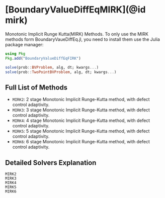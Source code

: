 # [BoundaryValueDiffEqMIRK](@id mirk)

Monotonic Implicit Runge Kutta(MIRK) Methods. To only use the MIRK methods form BoundaryVaueDiffEq.jl, you need to install them use the Julia package manager:

```julia
using Pkg
Pkg.add("BoundaryValueDiffEqFIRK")
```

```julia
solve(prob::BVProblem, alg, dt; kwargs...)
solve(prob::TwoPointBVProblem, alg, dt; kwargs...)
```

## Full List of Methods

  - `MIRK2`: 2 stage Monotonic Implicit Runge-Kutta method, with defect control adaptivity.
  - `MIRK3`: 3 stage Monotonic Implicit Runge-Kutta method, with defect control adaptivity.
  - `MIRK4`: 4 stage Monotonic Implicit Runge-Kutta method, with defect control adaptivity.
  - `MIRK5`: 5 stage Monotonic Implicit Runge-Kutta method, with defect control adaptivity.
  - `MIRK6`: 6 stage Monotonic Implicit Runge-Kutta method, with defect control adaptivity.

## Detailed Solvers Explanation

```@docs
MIRK2
MIRK3
MIRK4
MIRK5
MIRK6
```
